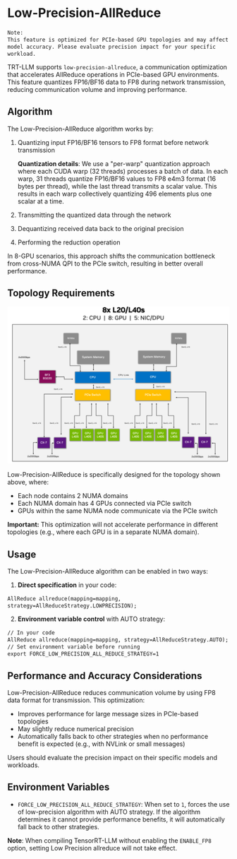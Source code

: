 # Low-Precision-AllReduce

```{note}
Note:
This feature is optimized for PCIe-based GPU topologies and may affect model accuracy. Please evaluate precision impact for your specific workload.
```


TRT-LLM supports `low-precision-allreduce`, a communication optimization that accelerates AllReduce operations in PCIe-based GPU environments. This feature quantizes FP16/BF16 data to FP8 during network transmission, reducing communication volume and improving performance.

## Algorithm

The Low-Precision-AllReduce algorithm works by:
1. Quantizing input FP16/BF16 tensors to FP8 format before network transmission


   **Quantization details**: We use a "per-warp" quantization approach where each CUDA warp (32 threads) processes a batch of data. In each warp, 31 threads quantize FP16/BF16 values to FP8 e4m3 format (16 bytes per thread), while the last thread transmits a scalar value. This results in each warp collectively quantizing 496 elements plus one scalar at a time.

2. Transmitting the quantized data through the network
3. Dequantizing received data back to the original precision
4. Performing the reduction operation

In 8-GPU scenarios, this approach shifts the communication bottleneck from cross-NUMA QPI to the PCIe switch, resulting in better overall performance.

## Topology Requirements

![8x L20/L40s Node Architecture](images/8x_l20_L40S_node_architecture.png)

Low-Precision-AllReduce is specifically designed for the topology shown above, where:
- Each node contains 2 NUMA domains
- Each NUMA domain has 4 GPUs connected via PCIe switch
- GPUs within the same NUMA node communicate via the PCIe switch

**Important:** This optimization will not accelerate performance in different topologies (e.g., where each GPU is in a separate NUMA domain).

## Usage

The Low-Precision-AllReduce algorithm can be enabled in two ways:

1. **Direct specification** in your code:
```
AllReduce allreduce(mapping=mapping, strategy=AllReduceStrategy.LOWPRECISION);
```
2. **Environment variable control** with AUTO strategy:
```
// In your code
AllReduce allreduce(mapping=mapping, strategy=AllReduceStrategy.AUTO);
// Set environment variable before running
export FORCE_LOW_PRECISION_ALL_REDUCE_STRATEGY=1
```

## Performance and Accuracy Considerations

Low-Precision-AllReduce reduces communication volume by using FP8 data format for transmission. This optimization:
- Improves performance for large message sizes in PCIe-based topologies
- May slightly reduce numerical precision
- Automatically falls back to other strategies when no performance benefit is expected (e.g., with NVLink or small messages)

Users should evaluate the precision impact on their specific models and workloads.

## Environment Variables

- `FORCE_LOW_PRECISION_ALL_REDUCE_STRATEGY`: When set to `1`, forces the use of low-precision algorithm with AUTO strategy. If the algorithm determines it cannot provide performance benefits, it will automatically fall back to other strategies.

**Note**: When compiling TensorRT-LLM without enabling the `ENABLE_FP8` option, setting Low Precision allreduce will not take effect.
